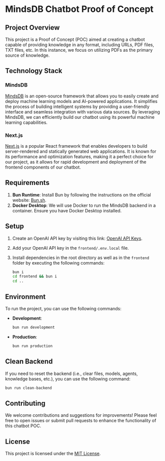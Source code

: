 # MindsDB Chatbot Proof of Concept

## Project Overview

This project is a Proof of Concept (POC) aimed at creating a chatbot capable of providing knowledge in any format,
including URLs, PDF files, TXT files, etc. In this instance, we focus on utilizing PDFs as the primary source of
knowledge.

## Technology Stack

### MindsDB

[MindsDB](https://mindsdb.com/) is an open-source framework that allows you to easily create and deploy machine learning
models and AI-powered applications. It simplifies the process of building intelligent systems by providing a
user-friendly interface and seamless integration with various data sources. By leveraging MindsDB, we can efficiently
build our chatbot using its powerful machine learning capabilities.

### Next.js

[Next.js](https://nextjs.org/) is a popular React framework that enables developers to build server-rendered and
statically generated web applications. It is known for its performance and optimization features, making it a perfect
choice for our project, as it allows for rapid development and deployment of the frontend components of our chatbot.

## Requirements

1. **Bun Runtime**: Install Bun by following the instructions on the official website: [Bun.sh](https://bun.sh/).
2. **Docker Desktop**: We will use Docker to run the MindsDB backend in a container. Ensure you have Docker Desktop
   installed.

## Setup

1. Create an OpenAI API key by visiting this link: [OpenAI API Keys](https://platform.openai.com/api-keys).
2. Add your OpenAI API key in the `frontend/.env.local` file.
3. Install dependencies in the root directory as well as in the `frontend` folder by executing the following commands:

   ```bash
   bun i
   cd frontend && bun i
   cd ..
   ```

## Environment

To run the project, you can use the following commands:

- **Development**:
  ```bash
  bun run development
  ```

- **Production**:
  ```bash
  bun run production
  ```

## Clean Backend

If you need to reset the backend (i.e., clear files, models, agents, knowledge bases, etc.), you can use the following
command:

```bash
bun run clean-backend
```

## Contributing

We welcome contributions and suggestions for improvements! Please feel free to open issues or submit pull requests to
enhance the functionality of this chatbot POC.

## License

This project is licensed under the [MIT License](LICENSE).